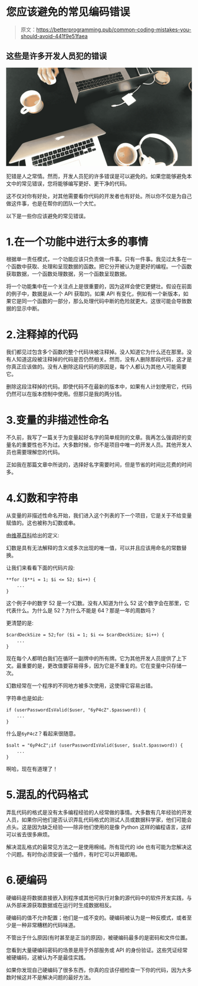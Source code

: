 # 您应该避免的常见编码错误

> 原文：<https://betterprogramming.pub/common-coding-mistakes-you-should-avoid-441f9e51faea>

## 这些是许多开发人员犯的错误

![](img/48524170e0282624a698dd8410493243.png)

犯错是人之常情。然而，开发人员犯的许多错误是可以避免的。如果您能够避免本文中的常见错误，您将能够编写更好、更干净的代码。

这不仅对你有好处，对其他需要看你代码的开发者也有好处。所以你不仅是为自己做这件事，也是在帮你的团队一个大忙。

以下是一些你应该避免的常见错误。

# 1.在一个功能中进行太多的事情

根据单一责任模式，一个功能应该只负责做一件事。只有一件事。我见过太多在一个函数中获取、处理和呈现数据的函数。把它分开被认为是更好的编程。一个函数获取数据，一个函数处理数据，另一个函数呈现数据。

将一个功能集中在一个关注点上是很重要的，因为这样会使它更健壮。假设在前面的例子中，数据是从一个 API 获取的。如果 API 有变化，例如有一个新版本，如果它是同一个函数的一部分，那么处理代码中断的危险就更大。这很可能会导致数据的显示中断。

# 2.注释掉的代码

我们都见过包含多个函数的整个代码块被注释掉。没人知道它为什么还在那里。没有人知道这段被注释掉的代码是否仍然相关。然而，没有人删除那段代码，这才是你真正应该做的。没有人删除这段代码的原因是，每个人都认为其他人可能需要它。

删除这段注释掉的代码。即使代码不在最新的版本中，如果有人计划使用它，代码仍然可以在版本控制中使用。但那只是我的两分钱。

# 3.变量的非描述性命名

不久前，我写了一篇关于为变量起好名字的简单规则的文章。我再怎么强调好的变量名的重要性也不为过。大多数时候，你不是项目中唯一的开发人员。其他开发人员也需要理解您的代码。

正如我在那篇文章中所说的，选择好名字需要时间，但是节省的时间比花费的时间多。

# 4.幻数和字符串

从变量的非描述性命名开始，我们进入这个列表的下一个项目，它是关于不给变量赋值的。这也被称为幻数或串。

由[维基百科](https://en.wikipedia.org/wiki/Magic_number_(programming))给出的定义:

幻数是具有无法解释的含义或多次出现的唯一值，可以并且应该用命名的常数替换。

让我们来看看下面的代码片段:

```
**for ($**i = 1; $i <= 52; $i++) {
    ...
}
```

这个例子中的数字 52 是一个幻数。没有人知道为什么 52 这个数字会在那里，它代表什么。为什么是 52？为什么不能是 64？那是一年的周数吗？

更清楚的是:

```
$cardDeckSize = 52;for ($i = 1; $i <= $cardDeckSize; $i++) {
    ...
}
```

现在每个人都明白我们在循环一副牌中的所有牌。它为其他开发人员提供了上下文。最重要的是，更改值要容易得多，因为它是不重复的。它在变量中只存储一次。

幻数经常在一个程序的不同地方被多次使用，这使得它容易出错。

字符串也是如此:

```
if (userPasswordIsValid($user, "6yP4cZ".$password)) {
    ...
}
```

什么是`6yP4cZ`？看起来很随意。

```
$salt = "6yP4cZ";if (userPasswordIsValid($user, $salt.$password)) {
    ...
}
```

啊哈，现在有道理了！

# 5.混乱的代码格式

弄乱代码的格式是没有太多编程经验的人经常做的事情。大多数有几年经验的开发人员，如果你问他们是否认识弄乱代码格式的测试人员或数据科学家，他们可能会点头。这是因为缺乏经验——除非他们使用的是像 Python 这样的编程语言，这样可以省去很多麻烦。

解决混乱格式的最常见方法之一是使用棉绒。所有现代的 ide 也有可能为您解决这个问题。有时你必须安装一个插件，有时它可以开箱即用。

# 6.硬编码

硬编码是将数据直接嵌入到程序或其他可执行对象的源代码中的软件开发实践，与从外部来源获取数据或在运行时生成数据相反。

硬编码的值不允许配置；他们是一成不变的。硬编码被认为是一种反模式，或者至少是一种非常糟糕的代码味道。

不管出于什么原因(有时甚至是正当的原因)，被硬编码最多的是密码和文件位置。

您看到大量硬编码密码的场景是用于外部服务或 API 的身份验证。这些凭证经常被硬编码，这被认为不是最佳实践。

如果你发现自己硬编码了很多东西，你真的应该仔细检查一下你的代码，因为大多数时候这并不是解决问题的最好方法。
